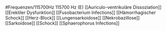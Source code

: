 #Frequenzen/115700Hz
115700 Hz (E)
[[Auriculo-ventrikuläre Dissoziation]]
[[Erektiler Dysfunktion]]
[[Fusobacterium Infections]]
[[Hämorrhagischer Schock]]
[[Herz-Block]]
[[Lungensarkoidose]]
[[Nekrobazillose]]
[[Sarkoidose]]
[[Schock]]
[[Sphaerophorus Infections]]